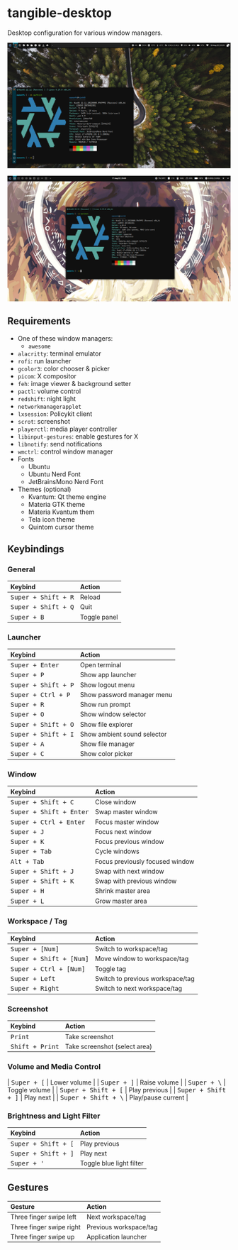 # tangible-desktop

Desktop configuration for various window managers.

![Awesome](./docs/screenshot-awesome.png)

![Hyprland](./docs/screenshot-hyprland.png)

## Requirements

- One of these window managers:
    - `awesome`
- `alacritty`: terminal emulator
- `rofi`: run launcher
- `gcolor3`: color chooser & picker
- `picom`: X compositor
- `feh`: image viewer & background setter
- `pactl`: volume control
- `redshift`: night light
- `networkmanagerapplet`
- `lxsession`: Policykit client
- `scrot`: screenshot
- `playerctl`: media player controller
- `libinput-gestures`: enable gestures for X 
- `libnotify`: send notifications 
- `wmctrl`: control window manager
- Fonts
    - Ubuntu
    - Ubuntu Nerd Font
    - JetBrainsMono Nerd Font
- Themes (optional)
    - Kvantum: Qt theme engine
    - Materia GTK theme
    - Materia Kvantum them
    - Tela icon theme
    - Quintom cursor theme

## Keybindings

### General

| Keybind | Action |
| :---    | :---   |
| <kbd>Super + Shift + R</kbd>  | Reload |
| <kbd>Super + Shift + Q</kbd>  | Quit |
| <kbd>Super + B</kbd>          | Toggle panel |

### Launcher

| Keybind | Action |
| :---    | :---   |
| <kbd>Super + Enter</kbd>      | Open terminal |
| <kbd>Super + P</kbd>          | Show app launcher |
| <kbd>Super + Shift + P</kbd>  | Show logout menu |
| <kbd>Super + Ctrl + P</kbd>   | Show password manager menu |
| <kbd>Super + R</kbd>          | Show run prompt |
| <kbd>Super + O</kbd>          | Show window selector |
| <kbd>Super + Shift + O</kbd>  | Show file explorer |
| <kbd>Super + Shift + I</kbd>  | Show ambient sound selector |
| <kbd>Super + A</kbd>          | Show file manager |
| <kbd>Super + C</kbd>          | Show color picker |

### Window

| Keybind | Action |
| :---    | :---   |
| <kbd>Super + Shift + C</kbd>      | Close window |
| <kbd>Super + Shift + Enter</kbd>  | Swap master window |
| <kbd>Super + Ctrl + Enter</kbd>   | Focus master window |
| <kbd>Super + J</kbd>              | Focus next window |
| <kbd>Super + K</kbd>              | Focus previous window |
| <kbd>Super + Tab</kbd>            | Cycle windows |
| <kbd>Alt + Tab</kbd>              | Focus previously focused window |
| <kbd>Super + Shift + J</kbd>      | Swap with next window |
| <kbd>Super + Shift + K</kbd>      | Swap with previous window |
| <kbd>Super + H</kbd>              | Shrink master area |
| <kbd>Super + L</kbd>              | Grow master area |

### Workspace / Tag

| Keybind | Action |
| :---    | :---   |
| <kbd>Super + [Num]</kbd>          | Switch to workspace/tag |
| <kbd>Super + Shift + [Num]</kbd>  | Move window to workspace/tag |
| <kbd>Super + Ctrl + [Num]</kbd>   | Toggle tag |
| <kbd>Super + Left</kbd>           | Switch to previous workspace/tag |
| <kbd>Super + Right</kbd>          | Switch to next workspace/tag |

### Screenshot

| Keybind | Action |
| :---    | :---   |
| <kbd>Print</kbd>          | Take screenshot |
| <kbd>Shift + Print</kbd>  | Take screenshot (select area) |

### Volume and Media Control

| <kbd>Super + [</kbd>          | Lower volume |
| <kbd>Super + ]</kbd>          | Raise volume |
| <kbd>Super + \\</kbd>         | Toggle volume |
| <kbd>Super + Shift + [</kbd>  | Play previous |
| <kbd>Super + Shift + ]</kbd>  | Play next |
| <kbd>Super + Shift + \\</kbd> | Play/pause current |

### Brightness and Light Filter

| Keybind | Action |
| :---    | :---   |
| <kbd>Super + Shift + [</kbd>  | Play previous |
| <kbd>Super + Shift + ]</kbd>  | Play next |
| <kbd>Super + '</kbd>          | Toggle blue light filter |

## Gestures

| Gesture | Action |
| :---    | :---   |
| Three finger swipe left   | Next workspace/tag |
| Three finger swipe right  | Previous workspace/tag |
| Three finger swipe up     | Application launcher |
